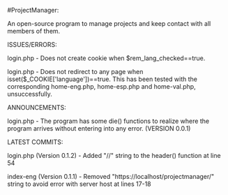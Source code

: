 #ProjectManager:

An open-source program to manage projects and keep contact with all members of them.


ISSUES/ERRORS:

login.php - Does not create cookie when $rem_lang_checked==true.

login.php - Does not redirect to any page when isset($_COOKIE['language'])==true. This has been tested with the corresponding home-eng.php, home-esp.php and home-val.php, unsuccessfully.


ANNOUNCEMENTS:

login.php - The program has some die() functions to realize where the program arrives without entering into any error. (VERSION 0.0.1)


LATEST COMMITS:

login.php (Version 0.1.2) - Added "\/\/" string to the header() function at line 54

index-eng (Version 0.1.1) - Removed "https://localhost/projectmanager/" string to avoid error with server host at lines 17-18
